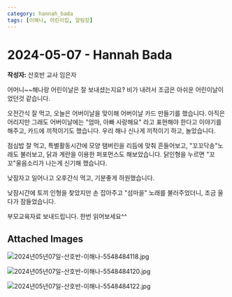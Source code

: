 ```yaml
---
category: hannah_bada
tags: [이해나, 어린이집, 알림장]
---
```


# 2024-05-07 - Hannah Bada

**작성자:** 산호반 교사 임은자  

어머니~~해나랑 어린이날은 잘 보내셨는지요? 비가 내려서 조금은 아쉬운 어린이날이었던것 같습니다.

오전간식 잘 먹고, 오늘은 어버이날을 맞이해 어버이날 카드 만들기를 했습니다. 아직은 어리지만 그래도 어버이날에는 "엄마, 아빠 사랑해요" 라고 표현해야 한다고 이야기를 해주고, 카드에 끼적이기도 했습니다.  우리 해나 신나게 끼적이기 하고, 놀았습니다.

점심밥 잘 먹고,  특별활동시간에 모양 탬버린을 리듬에 맞춰 흔들어보고, "꼬꼬닥송"노래도 불러보고,  닭과 계란을 이용한 퍼포먼스도 해보았습니다. 닭인형을 누르면 "꼬꼬"울음소리가 나는게 신기해 했습니다.

낮잠자고 일어나고 오후간식 먹고,  기분좋게 하원했습니다.

낮잠시간에 토끼 인형을 찾았지만 손 잡아주고  "섬마을" 노래를 불러주었더니, 조금 울다가 잠들었습니다.

부모교육자료 보내드립니다. 한번 읽어보세요^^

## Attached Images
![2024년05년07일-산호반-이해나-5548484118.jpg](https://feghi.github.io/assets/img/bada_photo/2024년05년07일-산호반-이해나-5548484118.jpg)

![2024년05년07일-산호반-이해나-5548484120.jpg](https://feghi.github.io/assets/img/bada_photo/2024년05년07일-산호반-이해나-5548484120.jpg)

![2024년05년07일-산호반-이해나-5548484122.jpg](https://feghi.github.io/assets/img/bada_photo/2024년05년07일-산호반-이해나-5548484122.jpg)

